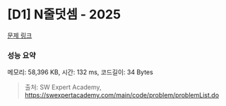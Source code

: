 # [D1] N줄덧셈 - 2025 

[문제 링크](https://swexpertacademy.com/main/code/problem/problemDetail.do?contestProbId=AV5QFZtaAscDFAUq) 

### 성능 요약

메모리: 58,396 KB, 시간: 132 ms, 코드길이: 34 Bytes



> 출처: SW Expert Academy, https://swexpertacademy.com/main/code/problem/problemList.do